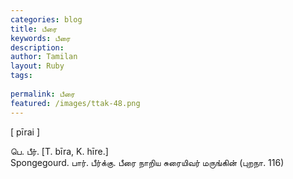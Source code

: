 ```yaml
---
categories: blog
title: பீரை
keywords: பீரை
description: 
author: Tamilan
layout: Ruby
tags: 
 
permalink: பீரை
featured: /images/ttak-48.png
---
```

  
[ pīrai ]  
  
பெ. பீர். [T. bīra, K. hīre.]  
Spongegourd. பார். பீர்க்கு. பீரை நாறிய சுரையிவர் மருங்கின் (புறநா. 116)